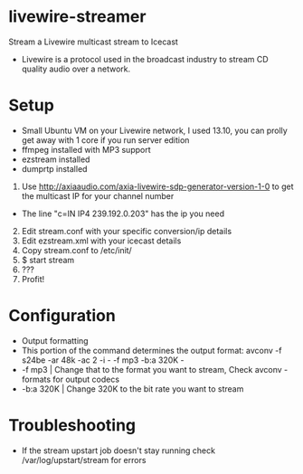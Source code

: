 livewire-streamer
=================

Stream a Livewire multicast stream to Icecast
* Livewire is a protocol used in the broadcast industry to stream CD quality audio over a network.

Setup
=====
* Small Ubuntu VM on your Livewire network, I used 13.10, you can prolly get away with 1 core if you run server edition
* ffmpeg installed with MP3 support
* ezstream installed
* dumprtp installed


1. Use http://axiaaudio.com/axia-livewire-sdp-generator-version-1-0 to get the multicast IP for your channel number
 * The line "c=IN IP4 239.192.0.203" has the ip you need
2. Edit stream.conf with your specific conversion/ip details
3. Edit ezstream.xml with your icecast details
4. Copy stream.conf to /etc/init/
5. $ start stream
6. ???
7. Profit!

Configuration
=============
* Output formatting
 * This portion of the command determines the output format: avconv -f s24be -ar 48k -ac 2 -i - -f mp3 -b:a 320K -
 * -f mp3 | Change that to the format you want to stream, Check avconv -formats for output codecs
 * -b:a 320K | Change 320K to the bit rate you want to stream

Troubleshooting
===============
* If the stream upstart job doesn't stay running check /var/log/upstart/stream for errors
